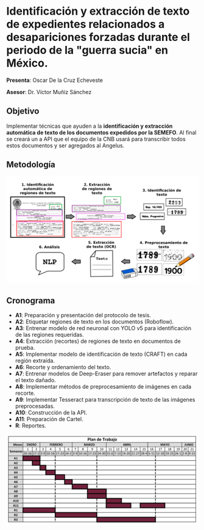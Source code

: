 # Identificación y extracción de texto de expedientes relacionados a desapariciones forzadas durante el periodo de la "guerra sucia" en México.
__Presenta__: Oscar De la Cruz Echeveste

__Asesor__: Dr. Víctor Muñiz Sánchez

## Objetivo
 Implementar técnicas que ayuden a la __identificación y extracción automática de texto de los documentos expedidos por la SEMEFO__. Al final se creará un a API que el equipo de la CNB usará para transcribir todos estos documentos y ser agregados al Angelus.
 
 ## Metodología

<img src="imagenes/pipeline.png" width="1000" />

## Cronograma

*   __A1__: Preparación y presentación del protocolo de tesis.
*   __A2__: Etiquetar regiones de texto en los documentos (Roboflow).
*   __A3__: Entrenar modelo de red neuronal con YOLO v5 para identificación de las regiones requeridas.
*   __A4__: Extracción (recortes) de regiones de texto en documentos de prueba.
*   __A5__: Implementar modelo de identificación de texto (CRAFT) en cada región extraída.
*   __A6__: Recorte y ordenamiento del texto.
*   __A7__: Entrenar modelos de Deep-Eraser para remover artefactos y reparar el texto dañado.
*   __A8__: Implementar métodos de preprocesamiento de imágenes en cada recorte.
*   __A9__: Implementar Tesseract para transcripción de texto de las imágenes preprocesadas.
*   __A10__: Construcción de la API.
*   __A11__: Preparación de Cartel.  
*   __R__: Reportes.


<img src="imagenes/cronograma.png" width="1000" />

